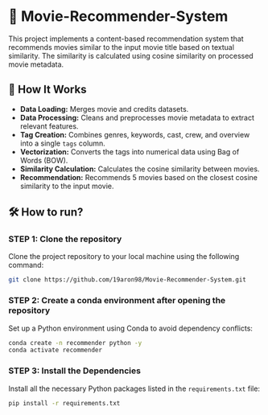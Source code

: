# 🎥 Movie-Recommender-System
This project implements a content-based recommendation system that recommends movies similar to the input movie title based on textual similarity. The similarity is calculated using cosine similarity on processed movie metadata.

## 🌟 How It Works
* **Data Loading:** Merges movie and credits datasets.
* **Data Processing:** Cleans and preprocesses movie metadata to extract relevant features.
* **Tag Creation:** Combines genres, keywords, cast, crew, and overview into a single `tags` column.
* **Vectorization:** Converts the tags into numerical data using Bag of Words (BOW).
* **Similarity Calculation:** Calculates the cosine similarity between movies.
* **Recommendation:** Recommends 5 movies based on the closest cosine similarity to the input movie.

## 🛠️ How to run?
### STEP 1: Clone the repository
Clone the project repository to your local machine using the following command:
```bash
git clone https://github.com/19aron98/Movie-Recommender-System.git
```

### STEP 2: Create a conda environment after opening the repository
Set up a Python environment using Conda to avoid dependency conflicts:

```bash
conda create -n recommender python -y
conda activate recommender
```

### STEP 3: Install the Dependencies
Install all the necessary Python packages listed in the `requirements.txt` file:

```bash
pip install -r requirements.txt
```
